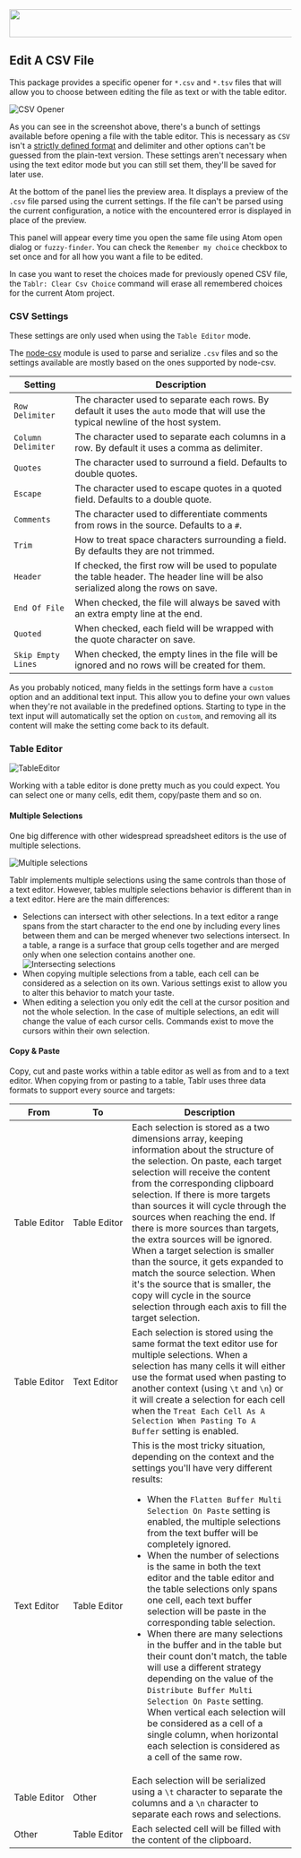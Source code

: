 <img src='http://abe33.github.io/atom-tablr/heading.svg' width='858' height='50'>

## Edit A CSV File

This package provides a specific opener for `*.csv` and `*.tsv` files that will allow you to choose between editing the file as text or with the table editor.

![CSV Opener](http://abe33.github.io/atom-tablr/csv-opener.png)

As you can see in the screenshot above, there's a bunch of settings available before opening a file with the table editor. This is necessary as `CSV` isn't a [strictly defined format](https://en.wikipedia.org/wiki/Comma-separated_values) and delimiter and other options can't be guessed from the plain-text version. These settings aren't necessary when using the text editor mode but you can still set them, they'll be saved for later use.

At the bottom of the panel lies the preview area. It displays a preview of the `.csv` file parsed using the current settings. If the file can't be parsed using the current configuration, a notice with the encountered error is displayed in place of the preview.

This panel will appear every time you open the same file using Atom open dialog or `fuzzy-finder`. You can check the `Remember my choice` checkbox to set once and for all how you want a file to be edited.

In case you want to reset the choices made for previously opened CSV file, the `Tablr: Clear Csv Choice` command will erase all remembered choices for the current Atom project.

### CSV Settings

These settings are only used when using the `Table Editor` mode.

The [node-csv](https://github.com/wdavidw/node-csv) module is used to parse and serialize `.csv` files and so the settings available are mostly based on the ones supported by node-csv.

Setting|Description
---|---
`Row Delimiter`|The character used to separate each rows. By default it uses the `auto` mode that will use the typical newline of the host system.
`Column Delimiter`|The character used to separate each columns in a row. By default it uses a comma as delimiter.
`Quotes`|The character used to surround a field. Defaults to double quotes.
`Escape`|The character used to escape quotes in a quoted field. Defaults to a double quote.
`Comments`|The character used to differentiate comments from rows in the source. Defaults to a `#`.
`Trim`|How to treat space characters surrounding a field. By defaults they are not trimmed.
`Header`|If checked, the first row will be used to populate the table header. The header line will be also serialized along the rows on save.
`End Of File`|When checked, the file will always be saved with an extra empty line at the end.
`Quoted`|When checked, each field will be wrapped with the quote character on save.
`Skip Empty Lines`|When checked, the empty lines in the file will be ignored and no rows will be created for them.

As you probably noticed, many fields in the settings form have a `custom` option and an additional text input. This allow you to define your own values when they're not available in the predefined options. Starting to type in the text input will automatically set the option on `custom`, and removing all its content will make the setting come back to its default.

### Table Editor

![TableEditor](http://abe33.github.io/atom-tablr/table-editor.png "In this screenshot the Header option was checked.")

Working with a table editor is done pretty much as you could expect. You can select one or many cells, edit them, copy/paste them and so on.

#### Multiple Selections

One big difference with other widespread spreadsheet editors is the use of multiple selections.

![Multiple selections](http://abe33.github.io/atom-tablr/multiple-selections.png)

Tablr implements multiple selections using the same controls than those of a text editor. However, tables multiple selections behavior is different than in a text editor. Here are the main differences:

- Selections can intersect with other selections. In a text editor a range spans from the start character to the end one by including every lines between them and can be merged whenever two selections intersect. In a table, a range is a surface that group cells together and are merged only when one selection contains another one.<br/>![Intersecting selections](http://abe33.github.io/atom-tablr/intersecting-selections.png)
- When copying multiple selections from a table, each cell can be considered as a selection on its own. Various settings exist to allow you to alter this behavior to match your taste.
- When editing a selection you only edit the cell at the cursor position and not the whole selection. In the case of multiple selections, an edit will change the value of each cursor cells. Commands exist to move the cursors within their own selection.

#### Copy & Paste

Copy, cut and paste works within a table editor as well as from and to a text editor.
When copying from or pasting to a table, Tablr uses three data formats to support every source and targets:

From|To|Description
---|---|---
Table&nbsp;Editor|Table&nbsp;Editor|Each selection is stored as a two dimensions array, keeping information about the structure of the selection. On paste, each target selection will receive the content from the corresponding clipboard selection. If there is more targets than sources it will cycle through the sources when reaching the end. If there is more sources than targets, the extra sources will be ignored. When a target selection is smaller than the source, it gets expanded to match the source selection. When it's the source that is smaller, the copy will cycle in the source selection through each axis to fill the target selection.
Table&nbsp;Editor|Text&nbsp;Editor|Each selection is stored using the same format the text editor use for multiple selections. When a selection has many cells it will either use the format used when pasting to another context (using `\t` and `\n`) or it will create a selection for each cell when the `Treat Each Cell As A Selection When Pasting To A Buffer` setting is enabled.
Text&nbsp;Editor|Table&nbsp;Editor|This is the most tricky situation, depending on the context and the settings you'll have very different results:<ul><li>When the `Flatten Buffer Multi Selection On Paste` setting is enabled, the multiple selections from the text buffer will be completely ignored.</li><li>When the number of selections is the same in both the text editor and the table editor and the table selections only spans one cell, each text buffer selection will be paste in the corresponding table selection.</li><li>When there are many selections in the buffer and in the table but their count don't match, the table will use a different strategy depending on the value of the `Distribute Buffer Multi Selection On Paste` setting. When vertical each selection will be considered as a cell of a single column, when horizontal each selection is considered as a cell of the same row.</li></ul>
Table&nbsp;Editor|Other|Each selection will be serialized using a `\t` character to separate the columns and a `\n` character to separate each rows and selections.
Other|Table&nbsp;Editor|Each selected cell will be filled with the content of the clipboard.
